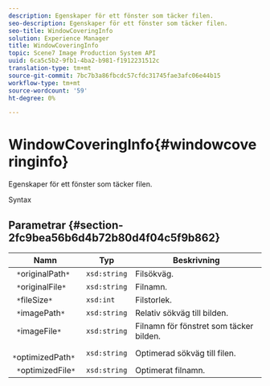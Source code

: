 ```yaml
---
description: Egenskaper för ett fönster som täcker filen.
seo-description: Egenskaper för ett fönster som täcker filen.
seo-title: WindowCoveringInfo
solution: Experience Manager
title: WindowCoveringInfo
topic: Scene7 Image Production System API
uuid: 6ca5c5b2-9fb1-4ba2-b981-f1912231512c
translation-type: tm+mt
source-git-commit: 7bc7b3a86fbcdc57cfdc31745fae3afc06e44b15
workflow-type: tm+mt
source-wordcount: '59'
ht-degree: 0%

---
```



# WindowCoveringInfo{#windowcoveringinfo}

Egenskaper för ett fönster som täcker filen.

Syntax

## Parametrar {#section-2fc9bea56b6d4b72b80d4f04c5f9b862}

| Namn | Typ | Beskrivning |
|---|---|---|
| ` *`originalPath`*` | `xsd:string` | Filsökväg. |
| ` *`originalFile`*` | `xsd:string` | Filnamn. |
| ` *`fileSize`*` | `xsd:int` | Filstorlek. |
| ` *`imagePath`*` | `xsd:string` | Relativ sökväg till bilden. |
| ` *`imageFile`*` | `xsd:string` | Filnamn för fönstret som täcker bilden. |
| ` *`optimizedPath`*` | `xsd:string` | Optimerad sökväg till filen. |
| ` *`optimizedFile`*` | `xsd:string` | Optimerat filnamn. |

